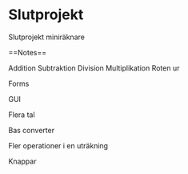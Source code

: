 # Slutprojekt
Slutprojekt miniräknare

==Notes==

Addition Subtraktion Division Multiplikation Roten ur

Forms

GUI

Flera tal

Bas converter

Fler operationer i en uträkning

Knappar
